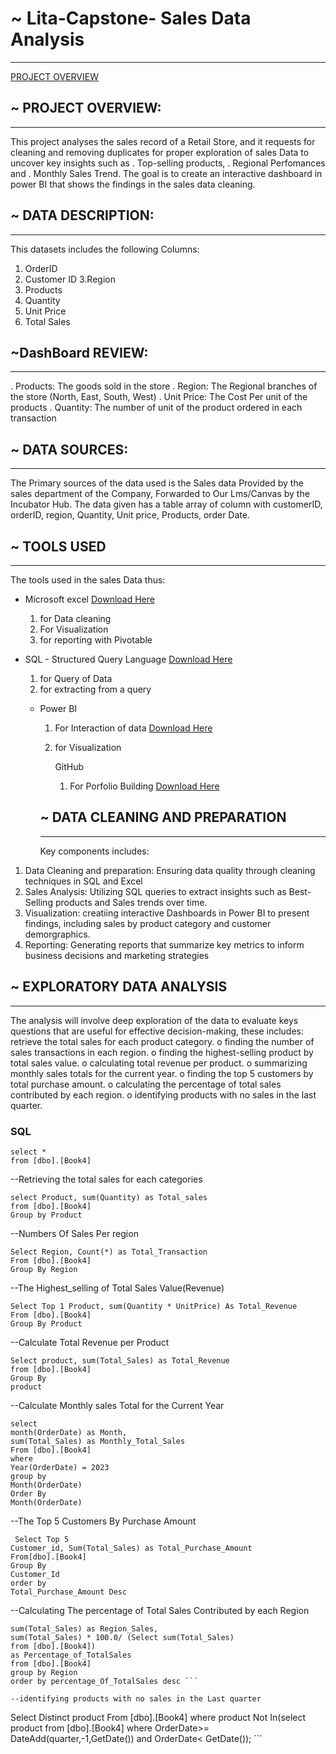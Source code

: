 # ~ Lita-Capstone- Sales Data Analysis
---

[PROJECT OVERVIEW](#PROJECT-OVERVIEW)

## ~ PROJECT OVERVIEW:
---
 This project analyses the sales record of a Retail Store, and it requests for cleaning and removing duplicates for proper exploration of sales Data to uncover key insights such as 
 . Top-selling products, 
 . Regional Perfomances and 
 . Monthly Sales Trend. 
 The goal is to create an interactive dashboard in power BI that shows the findings in the sales data cleaning.

## ~ DATA DESCRIPTION:
---
 This datasets includes the following Columns:
 1. OrderID
 2. Customer ID
 3.Region
 4. Products
 5. Quantity
 6. Unit Price
 7. Total Sales

## ~DashBoard REVIEW:
---
 . Products: The goods sold in the store
 . Region: The Regional branches of the store  (North, East, South, West) 
 . Unit Price: The Cost Per unit of the products
 . Quantity: The number of unit of the product ordered in each transaction

## ~ DATA SOURCES:
---
 The Primary sources of the data used is the Sales data Provided by the sales department of the Company, Forwarded to Our Lms/Canvas by the Incubator Hub. The data given has a table array of column with customerID, orderID, region, Quantity, Unit price, Products, order Date.

## ~ TOOLS USED
---
 The tools used in the sales Data thus:
 - Microsoft excel [Download Here](https://www.Microsoft.com)
   1. for Data cleaning
   2. For Visualization
   3. for reporting with Pivotable
   
- SQL - Structured Query Language [Download Here](https://www.Microsoft.com)
  1. for Query of Data
  2. for extracting from a query
 
  - Power BI
    1. For Interaction of data [Download Here](https://www.Microsoft.com)
    2. for Visualization
   
       GitHub
       1. For Porfolio Building [Download Here](https://github.com)

      ## ~ DATA CLEANING AND PREPARATION
    ---
     Key components includes:
 1. Data Cleaning and preparation: Ensuring data quality
    through cleaning techniques in SQL and Excel
 2. Sales Analysis: Utilizing SQL queries to 
    extract insights such as Best-Selling products and Sales trends over time.
 3. Visualization: creatiing interactive Dashboards in Power  BI 
    to present findings, including sales by product category and customer demorgraphics.
 4. Reporting: Generating reports that summarize key metrics to 
    inform business decisions and marketing strategies

## ~ EXPLORATORY DATA ANALYSIS
---
The analysis will involve deep exploration of the data to evaluate keys questions 
that are useful for effective decision-making, these includes:
retrieve the total sales for each product category.
 o finding the number of sales transactions in each region.
 o finding the highest-selling product by total sales value.
 o calculating total revenue per product.
 o summarizing monthly sales totals for the current year.
 o finding the top 5 customers by total purchase amount.
 o calculating the percentage of total sales contributed by each region.
 o identifying products with no sales in the last quarter.

### SQL
```
select *
from [dbo].[Book4]
```
--Retrieving the total sales for each categories
```
select Product, sum(Quantity) as Total_sales
from [dbo].[Book4]
Group by Product
```

--Numbers Of Sales Per region
```
Select Region, Count(*) as Total_Transaction
From [dbo].[Book4]
Group By Region
```
--The Highest_selling of Total Sales Value(Revenue)
```
Select Top 1 Product, sum(Quantity * UnitPrice) As Total_Revenue
From [dbo].[Book4]
Group By Product
```
--Calculate Total Revenue per Product
```
Select product, sum(Total_Sales) as Total_Revenue
from [dbo].[Book4]
Group By 
product
```
--Calculate Monthly sales Total for the Current Year
```
select 
month(OrderDate) as Month,
sum(Total_Sales) as Monthly_Total_Sales
From [dbo].[Book4]
where
Year(OrderDate) = 2023
group by
Month(OrderDate)
Order By
Month(OrderDate)
```

--The Top 5 Customers By Purchase Amount
```
 Select Top 5
Customer_id, Sum(Total_Sales) as Total_Purchase_Amount
From[dbo].[Book4]
Group By
Customer_Id
order by
Total_Purchase_Amount Desc
```

--Calculating The percentage of Total Sales Contributed by each Region

```Select Region, 
sum(Total_Sales) as Region_Sales,
sum(Total_Sales) * 100.0/ (Select sum(Total_Sales) 
from [dbo].[Book4])
as Percentage_of_TotalSales
from [dbo].[Book4]
group by Region
order by percentage_Of_TotalSales desc ```

--identifying products with no sales in the Last quarter
```
Select Distinct product
From [dbo].[Book4]
where product Not In(select product
from [dbo].[Book4]
where OrderDate>= DateAdd(quarter,-1,GetDate()) and OrderDate< GetDate()); ```

       



